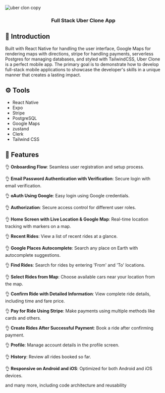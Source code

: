 
![uber clon copy](https://github.com/user-attachments/assets/9510b3ec-4f6b-4109-9d84-0b147bf7a1d2)


<h3 align="center">Full Stack Uber Clone App</h3>

  
</div>

## <a name="introduction">🤖 Introduction</a>

Built with React Native for handling the user interface, Google Maps for rendering maps with directions, stripe for
handling payments, serverless Postgres for managing databases, and styled with TailwindCSS, Uber Clone is a perfect
mobile app. The primary goal is to demonstrate how to develop full-stack mobile applications to showcase the developer's
skills in a unique manner that creates a lasting impact.


## <a name="tech-stack">⚙️ Tools</a>

- React Native
- Expo
- Stripe
- PostgreSQL
- Google Maps
- zustand
- Clerk
- Tailwind CSS

## <a name="features">📲 Features</a>

👌 **Onboarding Flow**: Seamless user registration and setup process.

👌 **Email Password Authentication with Verification**: Secure login with email verification.

👌 **oAuth Using Google**: Easy login using Google credentials.

👌 **Authorization**: Secure access control for different user roles.

👌 **Home Screen with Live Location & Google Map**: Real-time location tracking with markers on a map.

👌 **Recent Rides**: View a list of recent rides at a glance.

👌 **Google Places Autocomplete**: Search any place on Earth with autocomplete suggestions.

👌 **Find Rides**: Search for rides by entering 'From' and 'To' locations.

👌 **Select Rides from Map**: Choose available cars near your location from the map.

👌 **Confirm Ride with Detailed Information**: View complete ride details, including time and fare price.

👌 **Pay for Ride Using Stripe**: Make payments using multiple methods like cards and others.

👌 **Create Rides After Successful Payment**: Book a ride after confirming payment.

👌 **Profile**: Manage account details in the profile screen.

👌 **History**: Review all rides booked so far.

👌 **Responsive on Android and iOS**: Optimized for both Android and iOS devices.

and many more, including code architecture and reusability
